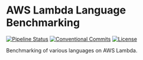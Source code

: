 # AWS Lambda Language Benchmarking
[![Pipeline Status](https://gitlab.com/DeveloperC/aws_lambda_language_benchmarking/badges/master/pipeline.svg)](https://gitlab.com/DeveloperC/aws_lambda_language_benchmarking/-/pipelines)
[![Conventional Commits](https://img.shields.io/badge/Conventional%20Commits-1.0.0-yellow.svg)](https://conventionalcommits.org)
[![License](https://img.shields.io/badge/License-AGPLv3-blue.svg)](https://www.gnu.org/licenses/agpl-3.0)


Benchmarking of various languages on AWS Lambda.
